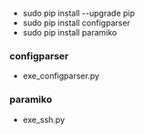 - sudo pip install --upgrade pip
- sudo pip install configparser
- sudo pip install paramiko
### configparser
- exe_configparser.py


### paramiko
- exe_ssh.py

